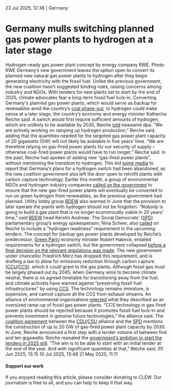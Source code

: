 23 Jul 2025, 12:36
| 
Germany
# Germany mulls switching planned gas power plants to hydrogen at a later stage 
Hydrogen-ready gas power plant concept by energy company RWE. Photo: RWE
Germany’s new government leaves the option open to convert its planned new natural gas power plants to hydrogen after they begin generating electricity with the fossil fuel. Unlike the previous government, the new coalition hasn’t suggested binding rules, raising concerns among industry and NGOs. With tenders for new plants set to start by the end of 2025, climate advocates fear a long-term fossil fuel lock-in.
Converting Germany's planned gas power plants, which would serve as backup for renewables amid the country’s [coal phase-out](https://www.cleanenergywire.org/glossary/letter_c#coal_phase-out), to hydrogen could make sense at a later stage, the country’s economy and energy minister Katherina Reiche said. A switch would first require sufficient amounts of hydrogen, which are unlikely to be available by 2030, Reiche [told](https://bo.de/reiche-betont-notwendigkeit-neuer-gaskraftwerke/) newswire dpa.
“We are actively working on ramping up hydrogen production,” Reiche said, adding that the quantities needed for the targeted gas power plant capacity of 20 gigawatts (GW) will not likely be available in five years’ time. “We are therefore relying on gas-fired power plants for our security of supply – otherwise coal-fired power plants would have to run longer,” Reiche said.
In the past, Reiche had spoken of adding new “gas-fired power plants”, without mentioning the transition to hydrogen. This led [some media](https://www.hydrogeninsight.com/policy/new-german-energy-minister-abandons-predecessors-plans-to-roll-out-hydrogen-power-plants/2-1-1826574) to report that Germany’s plans for a hydrogen switch had been abandoned, as the new coalition government also left the door open to retrofit plants with carbon capture technology. 
Earlier this month, a group of environmental NGOs and hydrogen industry companies [called on the government](https://www.cleanenergywire.org/news/planned-new-german-gas-power-plants-must-be-switched-hydrogen-industry-and-ngo-alliance) to ensure that the new gas-fired power plants will eventually be converted to run on green hydrogen from renewables, as the previous government had planned.
Utility lobby group [BDEW](https://www.cleanenergywire.org/experts/bdew-german-association-energy-and-water-industries) also warned in June that the provision to later operate the plants with hydrogen should not be forgotten. “Nobody is going to build a gas plant that is no longer economically viable in 20 years’ time,” said [BDEW](https://www.cleanenergywire.org/experts/bdew-german-association-energy-and-water-industries) head Kerstin Andreae.
The Social Democrats’ ([SPD](https://www.cleanenergywire.org/experts/spd-social-democratic-party)) parliamentary group’s energy spokesperson, Nina Scheer, also [called](https://www.nina-scheer.de/2025/07/21/nina-scheer-ausschreibungen-fuer-gaskraftwerke-energiewende-und-klimagerecht-ausgestalten/) on Reiche to include a “hydrogen readiness” requirement in the upcoming tenders.
The concept for backup gas power plants developed by Reiche’s predecessor, [Green Party](https://www.cleanenergywire.org/experts/green-party) economy minister Robert Habeck, entailed requirements for a hydrogen switch, but the government collapsed [before a final decision on the relevant regulations was made](https://www.cleanenergywire.org/news/delay-gas-power-plant-buildout-could-lead-new-short-term-power-price-spikes-germany-media). The new government under chancellor Friedrich Merz has dropped this requirement, and is drafting a law to allow for emissions reduction through carbon capture ([CCU](https://www.cleanenergywire.org/glossary/letter_c#ccu)/[CCS](https://www.cleanenergywire.org/glossary/letter_c#ccs)), which it could grant to the gas plants.
Although fossil gas must be largely phased out by 2045, when Germany aims to become climate neutral, there is no agreed timetable for transitioning away from the fuel, and climate activists have warned against “preserving fossil fuel infrastructures” by using [CCS](https://www.cleanenergywire.org/glossary/letter_c#ccs). The technology remains immature, is expensive, and cannot capture all the CO2 from exhaust streams.
An alliance of environmental organisations [rejected](https://www.dnr.de/presse/pressemitteilungen/strompreise-senken-klima-schuetzen-umweltverbaende-legen-fahrplan-fuer) what they described as an oversized ramp-up of fossil gas power plants. “CCS technology in gas-fired power plants should be rejected because it promotes fossil fuel lock-in and prevents investment in genuine future technologies,” the alliance said.
The [coalition agreement](https://www.cleanenergywire.org/factsheets/what-germanys-aspiring-coalition-government-agreement-means-climate-and-energy) between the [CDU](https://www.cleanenergywire.org/experts/cdu-christian-democratic-union)/[CSU](https://www.cleanenergywire.org/experts/csu-christian-social-union) alliance and the [SPD](https://www.cleanenergywire.org/experts/spd-social-democratic-party) mentions the construction of up to 20 GW of gas-fired power plant capacity by 2030. In June, Reiche announced a first step with a tender volume of between five and ten gigawatts.
Reiche repeated the [government’s ambition to start the tenders in 2025 still](https://www.cleanenergywire.org/news/germany-aims-gas-power-plant-auctions-year-end). “The aim is to be able to start with an initial tender at the end of the year. And with significant quantities at that,” Reiche said.
05 Jun 2025, 13:15
10 Jul 2025, 13:48
21 May 2025, 11:11
#### Support our work
If you enjoyed reading this article, please consider donating to CLEW. Our journalism is free to all, and you can help to keep it that way.